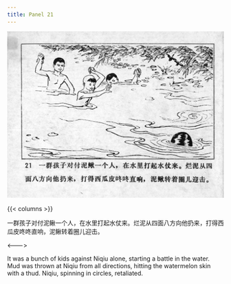 ```yaml
---
title: Panel 21
---
```


![niqiu page](./../../../images/niqiu/seifert0397_nqkg_0025_021.jpg)

{{< columns >}}

一群孩子对付泥鳅一个人，在水里打起水仗来。烂泥从四面八方向他扔来，打得西瓜皮咚咚直响，泥鳅转着圈儿迎击。

<--->

It was a bunch of kids against Niqiu alone, starting a battle in the water. Mud was thrown at Niqiu from all directions, hitting the watermelon skin with a thud. Niqiu, spinning in circles, retaliated.
